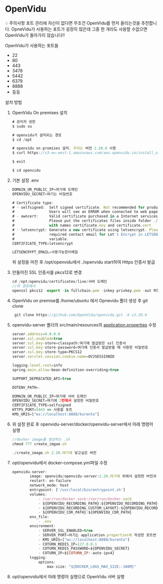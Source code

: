# OpenVidu

<aside>
💡 주의사항
포트 관리에 자신이 없다면 무조건 OpenVidu를 먼저 올리는것을 추천합니다.
OpneVidu가 사용하는 포트가 굉장히 많은데 그중 한 개라도 사용할 수없으면 OpenVidu가 돌아가지 않습니다!!

</aside>

OpenVidu가 사용하는 포트들

- 22
- 80
- 443
- 3478
- 5442
- 6379
- 8888
- 등등

설치 방법

1. OpenVidu On premises 설치

   ```jsx
   # 관리자 권한
   $ sudo su

   # openvidu가 설치되는 경로
   $ cd /opt

   # openvidu on promises 설치. 우리는 버전 2.20.0 사용
   $ curl https://s3-eu-west-1.amazonaws.com/aws.openvidu.io/install_openvidu_2.20.0.sh | bash

   $ exit

   $ cd openvidu
   ```

2. 기본 설정 .env

   ```jsx
   DOMAIN_OR_PUBLIC_IP=여기에 도메인
   OPENVIDU_SECRET=여기는 비밀번호

   # Certificate type:
   # - selfsigned:  Self signed certificate. Not recommended for production use.
   #                Users will see an ERROR when connected to web page.
   # - owncert:     Valid certificate purchased in a Internet services company.
   #                Please put the certificates files inside folder ./owncert
   #                with names certificate.key and certificate.cert
   # - letsencrypt: Generate a new certificate using letsencrypt. Please set the
   #                required contact email for Let's Encrypt in LETSENCRYPT_EMAIL
   #                variable.
   CERTIFICATE_TYPE=letsencrypt

   LETSENCRYPT_EMAIL=사용가능한이메일
   ```

   위 설정을 마친 후 /opt/openvidu에서 ./openvidu start하여 Https 인증서 발급

3. 만들어진 SSL 인증서를 pkcs12로 변경

   ```jsx
   cd /opt/openvidu/certificates/live/서버 도메인
   //위 경로에서
   openssl pkcs12 -export -in fullchain.pem -inkey privkey.pem -out 파일명.p12 --name 이름 -CAfile chain.pem -caname root
   ```

4. OpenVidu on premise를 /home/ubuntu 에서 Opnevidu 폴더 생성 후 git clone

   ```jsx
    git clone https://github.com/OpenVidu/openvidu.git -b v2.20.0
   ```

5. openvidu-server 폴더의 src/main/resources의 [application.properties](http://application.properties) 수정

   ```jsx
   server.address=0.0.0.0
   server.ssl.enabled=true
   server.ssl.key-store=classpath:여기에 발급받은 ssl 인증서
   server.ssl.key-store-password=여기에 인증서 발급받을 때 사용한 비밀번호
   server.ssl.key-store-type=PKCS12
   server.servlet.session.cookie.name=OVJSESSIONID

   logging.level.root=info
   spring.main.allow-bean-definition-overriding=true

   SUPPORT_DEPRECATED_API=true

   DOTENV_PATH=.

   DOMAIN_OR_PUBLIC_IP=여기에 서버 도메인
   OPENVIDU_SECRET=여기에 2번에서 설정한 비밀번호
   CERTIFICATE_TYPE=selfsigned
   HTTPS_PORT=5443 => 사용할 포트
   KMS_URIS=["ws://localhost:8888/kurento"]
   ```

6. 위 설정 완료 후 openvidu-server/docker/openvidu-server에서 아래 명령어 실행

   ```jsx
   //docker image를 생성하는 .sh
   chmod 777 create_imgae.sh

   ./create_image.sh 2.20.여기에 넣고싶은 버전
   ```

7. opt/openvidu에서 docker-compose.yml파일 수정

   ```jsx
   openvidu-server:
           image: openvidu/openvidu-server:2.20.여기에 위에서 설정한 버전과 동일하게
           restart: on-failure
           network_mode: host
           entrypoint: ['/usr/local/bin/entrypoint.sh']
           volumes:
               - /var/run/docker.sock:/var/run/docker.sock
               - ${OPENVIDU_RECORDING_PATH}:${OPENVIDU_RECORDING_PATH}
               - ${OPENVIDU_RECORDING_CUSTOM_LAYOUT}:${OPENVIDU_RECORDING_CUSTOM_LAYOUT}
               - ${OPENVIDU_CDR_PATH}:${OPENVIDU_CDR_PATH}
           env_file:
               - .env
           environment:
               - SERVER_SSL_ENABLED=true
               - SERVER_PORT=여기는 application.properties에 작성한 포트번
               - KMS_URIS=["ws://localhost:8888/kurento"]
               - COTURN_REDIS_IP=127.0.0.1
               - COTURN_REDIS_PASSWORD=${OPENVIDU_SECRET}
               - COTURN_IP=${COTURN_IP:-auto-ipv4}
           logging:
               options:
                   max-size: "${DOCKER_LOGS_MAX_SIZE:-100M}"
   ```

8. opt/openvidu에서 아래 명령어 실행으로 OpenVidu 서버 실행
